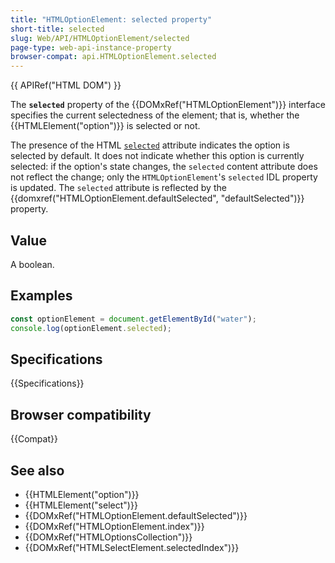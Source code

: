 ```yaml
---
title: "HTMLOptionElement: selected property"
short-title: selected
slug: Web/API/HTMLOptionElement/selected
page-type: web-api-instance-property
browser-compat: api.HTMLOptionElement.selected
---
```


{{ APIRef("HTML DOM") }}

The **`selected`** property of the {{DOMxRef("HTMLOptionElement")}} interface specifies the current selectedness of the element; that is, whether the {{HTMLElement("option")}} is selected or not.

The presence of the HTML [`selected`](/en-US/docs/Web/HTML/Reference/Elements/option#selected) attribute indicates the option is selected by default. It does not indicate whether this option is currently selected: if the option's state changes, the `selected` content attribute does not reflect the change; only the `HTMLOptionElement`'s `selected` IDL property is updated. The `selected` attribute is reflected by the {{domxref("HTMLOptionElement.defaultSelected", "defaultSelected")}} property.

## Value

A boolean.

## Examples

```js
const optionElement = document.getElementById("water");
console.log(optionElement.selected);
```

## Specifications

{{Specifications}}

## Browser compatibility

{{Compat}}

## See also

- {{HTMLElement("option")}}
- {{HTMLElement("select")}}
- {{DOMxRef("HTMLOptionElement.defaultSelected")}}
- {{DOMxRef("HTMLOptionElement.index")}}
- {{DOMxRef("HTMLOptionsCollection")}}
- {{DOMxRef("HTMLSelectElement.selectedIndex")}}
